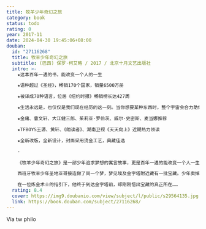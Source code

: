 ```yaml
---
title: 牧羊少年奇幻之旅
category: book
status: todo
rating: 0
year: 2017-11
date: 2024-04-30 19:45:06+08:00
douban:
  id: "27116268"
  title: 牧羊少年奇幻之旅
  subtitle: (巴西) 保罗·柯艾略 / 2017 / 北京十月文艺出版社
  intro: >-
    ★这本百年一遇的书，能改变一个人的一生

    ★语种超过《圣经》，畅销170个国家，销量6500万册

    ★被译成70种语言，位居《纽约时报》畅销榜长达427周

    ★生活永远是，也仅仅是我们现在经历的这一刻。当你想要某种东西时，整个宇宙会合力助你实现愿望

    ★金庸、曹文轩、大江健三郎、茱莉亚·罗伯茨、威尔·史密斯、麦当娜推荐

    ★TFBOYS王源、黄轩、《朗读者》、湖南卫视《天天向上》近期热力领读

    ★全新改版，全新设计，封面采用烫金工艺，典藏佳选

    ·

    《牧羊少年奇幻之旅》是一部少年追求梦想的寓言故事，更是百年一遇的能改变一个人一生的书，每个人都能在其中找到自己追寻梦想的方式。

    西班牙牧羊少年圣地亚哥接连做了同一个梦，梦见埃及金字塔附近藏有一批宝藏。少年卖掉羊群，历尽千辛万苦一路向南，跨海来到非洲，穿越撒哈拉大沙漠，其间奇遇不断。

    在一位炼金术士的指引下，他终于到达金字塔前，却刚刚悟出宝藏的真正所在……
  rating: 8.4
  cover: https://img9.doubanio.com/view/subject/l/public/s29564135.jpg
  link: https://book.douban.com/subject/27116268/
---
```


Via tw philo 
